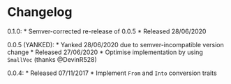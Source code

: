 Changelog
====

0.1.0:
    * Semver-corrected re-release of 0.0.5
    * Released 28/06/2020

0.0.5 (YANKED):
    * Yanked 28/06/2020 due to semver-incompatible version change
    * Released 27/06/2020
    * Optimise implementation by using `SmallVec` (thanks @DevinR528)

0.0.4:
    * Released 07/11/2017
    * Implement `From` and `Into` conversion traits
